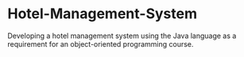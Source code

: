 # Hotel-Management-System
Developing a hotel management system using the Java language as a requirement for an object-oriented programming course.
